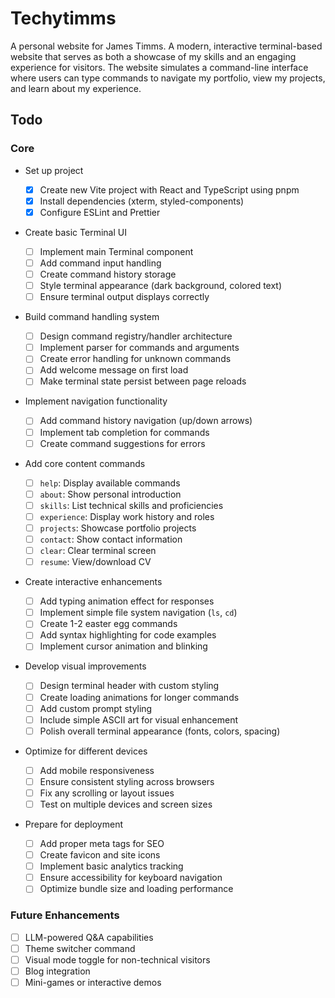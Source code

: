 # Techytimms

A personal website for James Timms. A modern, interactive terminal-based website that serves as both a showcase of my skills and an engaging experience for visitors. The website simulates a command-line interface where users can type commands to navigate my portfolio, view my projects, and learn about my experience.

## Todo

### Core

- Set up project

  - [x] Create new Vite project with React and TypeScript using pnpm
  - [x] Install dependencies (xterm, styled-components)
  - [x] Configure ESLint and Prettier

- Create basic Terminal UI

  - [ ] Implement main Terminal component
  - [ ] Add command input handling
  - [ ] Create command history storage
  - [ ] Style terminal appearance (dark background, colored text)
  - [ ] Ensure terminal output displays correctly

- Build command handling system

  - [ ] Design command registry/handler architecture
  - [ ] Implement parser for commands and arguments
  - [ ] Create error handling for unknown commands
  - [ ] Add welcome message on first load
  - [ ] Make terminal state persist between page reloads

- Implement navigation functionality

  - [ ] Add command history navigation (up/down arrows)
  - [ ] Implement tab completion for commands
  - [ ] Create command suggestions for errors

- Add core content commands

  - [ ] `help`: Display available commands
  - [ ] `about`: Show personal introduction
  - [ ] `skills`: List technical skills and proficiencies
  - [ ] `experience`: Display work history and roles
  - [ ] `projects`: Showcase portfolio projects
  - [ ] `contact`: Show contact information
  - [ ] `clear`: Clear terminal screen
  - [ ] `resume`: View/download CV

- Create interactive enhancements

  - [ ] Add typing animation effect for responses
  - [ ] Implement simple file system navigation (`ls`, `cd`)
  - [ ] Create 1-2 easter egg commands
  - [ ] Add syntax highlighting for code examples
  - [ ] Implement cursor animation and blinking

- Develop visual improvements

  - [ ] Design terminal header with custom styling
  - [ ] Create loading animations for longer commands
  - [ ] Add custom prompt styling
  - [ ] Include simple ASCII art for visual enhancement
  - [ ] Polish overall terminal appearance (fonts, colors, spacing)

- Optimize for different devices

  - [ ] Add mobile responsiveness
  - [ ] Ensure consistent styling across browsers
  - [ ] Fix any scrolling or layout issues
  - [ ] Test on multiple devices and screen sizes

- Prepare for deployment

  - [ ] Add proper meta tags for SEO
  - [ ] Create favicon and site icons
  - [ ] Implement basic analytics tracking
  - [ ] Ensure accessibility for keyboard navigation
  - [ ] Optimize bundle size and loading performance

### Future Enhancements

- [ ] LLM-powered Q&A capabilities
- [ ] Theme switcher command
- [ ] Visual mode toggle for non-technical visitors
- [ ] Blog integration
- [ ] Mini-games or interactive demos
